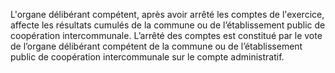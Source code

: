 L'organe délibérant compétent, après avoir arrêté les comptes de l'exercice, affecte les résultats cumulés de la commune ou de l’établissement public de coopération intercommunale.
L’arrêté des comptes est constitué par le vote de l’organe délibérant compétent de la commune ou de l’établissement public de coopération intercommunale sur le compte administratif.